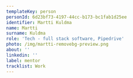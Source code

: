 ```yaml
---
templateKey: person
personId: 6d23bf73-4197-44cc-b173-bc1fab1d25ee
identifier: Martti Kuldma
name: Martti
surname: Kuldma
role: 'Tech - full stack software, Pipedrive'
photo: /img/martti-removebg-preview.png
about: ''
linkedin: ''
label: mentor
tracklist: Work
---
```

